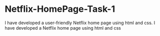 # Netflix-HomePage-Task-1
I have developed a user-friendly Netflix home page using html and css.
I have developed a Netflix home page using html and css

